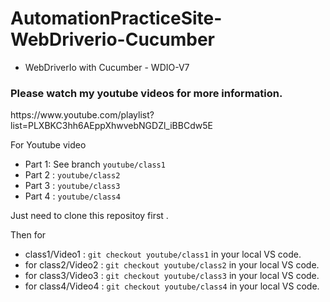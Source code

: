 # AutomationPracticeSite-WebDriverio-Cucumber
- WebDriverIo with Cucumber - WDIO-V7

<h3>Please watch my youtube videos for more information.</h3>
https://www.youtube.com/playlist?list=PLXBKC3hh6AEppXhwvebNGDZl_iBBCdw5E

For Youtube video 
- Part 1: See branch `youtube/class1`
- Part 2 : `youtube/class2`
- Part 3 : `youtube/class3`
- Part 4 : `youtube/class4`


Just need to clone this repositoy first .

Then for 
 - class1/Video1 : `git checkout youtube/class1` in your local VS code.
 - for class2/Video2 : `git checkout youtube/class2` in your local VS code.
 - for class3/Video3 : `git checkout youtube/class3` in your local VS code.
 - for class4/Video4 : `git checkout youtube/class4` in your local VS code.


